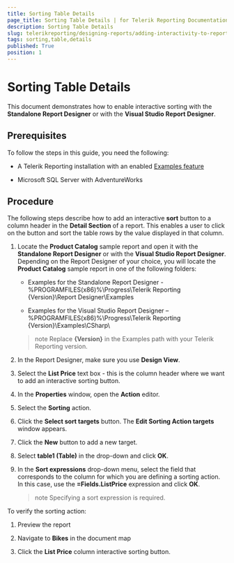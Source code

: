 ```yaml
---
title: Sorting Table Details
page_title: Sorting Table Details | for Telerik Reporting Documentation
description: Sorting Table Details
slug: telerikreporting/designing-reports/adding-interactivity-to-reports/actions/sorting-action/sorting-table-details
tags: sorting,table,details
published: True
position: 1
---
```


# Sorting Table Details



This document demonstrates how to enable interactive sorting with the __Standalone Report Designer__ or with the __Visual Studio Report Designer__.        

## Prerequisites

To follow the steps in this guide, you need the following:         

* A Telerik Reporting installation with an enabled [Examples feature](6E821131-83F3-45A4-BB6E-1530223D1E38#installingReporting)

* Microsoft SQL Server with AdventureWorks         			

## Procedure

The following steps describe how to add an interactive __sort__ button to a column header in the __Detail Section__ of a report.            This enables a user to click on the button and sort the table rows by the value displayed in that column.         

1. Locate the __Product Catalog__ sample report and open it                with the __Standalone Report Designer__ or with the __Visual Studio Report Designer__.             Depending on the Report Designer of your choice, you will locate the __Product Catalog__ sample report in one of the following folders:             

   + Examples for the Standalone Report Designer - %PROGRAMFILES(x86)%\Progress\Telerik Reporting {Version}\Report Designer\Examples                 

   + Examples for the Visual Studio Report Designer – %PROGRAMFILES(x86)%\Progress\Telerik Reporting {Version}\Examples\CSharp\                 

   >note Replace  __{Version}__  in the Examples path with your Telerik Reporting version.               

1. In the Report Designer, make sure you use __Design View__.             

1. Select the __List Price__ text box - this is the column header where we want to add an interactive sorting button.             

1. In the __Properties__ window, open the __Action__ editor.             

1. Select the __Sorting__ action.             

1. Click the __Select sort targets__ button. The __Edit Sorting Action targets__ window appears.             

1. Click the __New__ button to add a new target.             

1. Select __table1 (Table)__ in the drop-down and click __OK__.             

1. In the __Sort expressions__ drop-down menu, select the field that corresponds to the column for which you are defining a sorting action.               In this case, use the __=Fields.ListPrice__ expression and click __OK__.             

   >note Specifying a sort expression is required.

To verify the sorting action:         

1. Preview the report

1. Navigate to __Bikes__ in the document map

1. Click the __List Price__ column interactive sorting button.             
